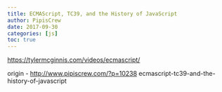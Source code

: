 ```yaml
---
title: ECMAScript, TC39, and the History of JavaScript
author: PipisCrew
date: 2017-09-30
categories: [js]
toc: true
---
```


https://tylermcginnis.com/videos/ecmascript/

origin - http://www.pipiscrew.com/?p=10238 ecmascript-tc39-and-the-history-of-javascript
